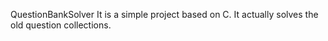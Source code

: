 QuestionBankSolver
It is a simple project based on C. It actually solves the old question collections.

